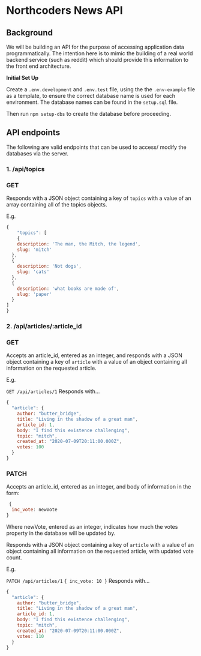 # Northcoders News API

## Background

We will be building an API for the purpose of accessing application data programmatically. The intention here is to mimic the building of a real world backend service (such as reddit) which should provide this information to the front end architecture.

**Initial Set Up**

Create a `.env.development` and `.env.test` file, using the the `.env-example` file as a template, to ensure the correct database name is used for each environment.  The database names can be found in the `setup.sql` file.  

Then run `npm setup-dbs` to create the database before proceeding.

## API endpoints

The following are valid endpoints that can be used to access/ modify the databases via the server.

### 1. /api/topics

### GET

Responds with a JSON object containing a key of `topics` with a value of an array containing all of the topics objects.

E.g.
```js
{ 
    "topics": [
    {
    description: 'The man, the Mitch, the legend',
    slug: 'mitch'
  },
  {
    description: 'Not dogs',
    slug: 'cats'
  },
  {
    description: 'what books are made of',
    slug: 'paper'
  }
]
}
```

### 2. /api/articles/:article_id

### GET

Accepts an article_id, entered as an integer, and responds with a JSON object containing a key of `article` with a value of an object containing all information on the requested article.

E.g.

`GET /api/articles/1` Responds with...

```js
{
  "article": {
    author: "butter_bridge",
    title: "Living in the shadow of a great man",
    article_id: 1,
    body: "I find this existence challenging",
    topic: "mitch",
    created_at: "2020-07-09T20:11:00.000Z",
    votes: 100
  }
}
```

### PATCH

Accepts an article_id, entered as an integer, and body of information in the form:

```js
 {
  inc_vote: newVote
}
```
Where newVote, entered as an integer, indicates how much the votes property in the database will be updated by.

Responds with a JSON object containing a key of `article` with a value of an object containing all information on the requested article, with updated vote count.

E.g.

`PATCH /api/articles/1`
`{ inc_vote: 10 }` Responds with...

```js
{
  "article": {
    author: "butter_bridge",
    title: "Living in the shadow of a great man",
    article_id: 1,
    body: "I find this existence challenging",
    topic: "mitch",
    created_at: "2020-07-09T20:11:00.000Z",
    votes: 110
  }
}
```

